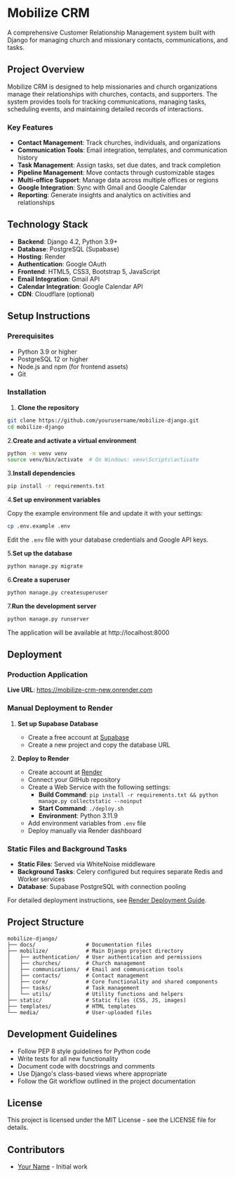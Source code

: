 # Mobilize CRM

A comprehensive Customer Relationship Management system built with Django for managing church and missionary contacts, communications, and tasks.

## Project Overview

Mobilize CRM is designed to help missionaries and church organizations manage their relationships with churches, contacts, and supporters. The system provides tools for tracking communications, managing tasks, scheduling events, and maintaining detailed records of interactions.

### Key Features

- **Contact Management**: Track churches, individuals, and organizations
- **Communication Tools**: Email integration, templates, and communication history
- **Task Management**: Assign tasks, set due dates, and track completion
- **Pipeline Management**: Move contacts through customizable stages
- **Multi-office Support**: Manage data across multiple offices or regions
- **Google Integration**: Sync with Gmail and Google Calendar
- **Reporting**: Generate insights and analytics on activities and relationships

## Technology Stack

- **Backend**: Django 4.2, Python 3.9+
- **Database**: PostgreSQL (Supabase)
- **Hosting**: Render
- **Authentication**: Google OAuth
- **Frontend**: HTML5, CSS3, Bootstrap 5, JavaScript
- **Email Integration**: Gmail API
- **Calendar Integration**: Google Calendar API
- **CDN**: Cloudflare (optional)

## Setup Instructions

### Prerequisites

- Python 3.9 or higher
- PostgreSQL 12 or higher
- Node.js and npm (for frontend assets)
- Git

### Installation

1. **Clone the repository**

```bash
git clone https://github.com/yourusername/mobilize-django.git
cd mobilize-django
```

2.**Create and activate a virtual environment**

```bash
python -m venv venv
source venv/bin/activate  # On Windows: venv\Scripts\activate
```

3.**Install dependencies**

```bash
pip install -r requirements.txt
```

4.**Set up environment variables**

Copy the example environment file and update it with your settings:

```bash
cp .env.example .env
```

Edit the `.env` file with your database credentials and Google API keys.

5.**Set up the database**

```bash
python manage.py migrate
```

6.**Create a superuser**

```bash
python manage.py createsuperuser
```

7.**Run the development server**

```bash
python manage.py runserver
```

The application will be available at http://localhost:8000

## Deployment

### Production Application

**Live URL**: https://mobilize-crm-new.onrender.com

### Manual Deployment to Render

1. **Set up Supabase Database**
   - Create a free account at [Supabase](https://supabase.com)
   - Create a new project and copy the database URL

2. **Deploy to Render**
   - Create account at [Render](https://render.com)
   - Connect your GitHub repository
   - Create a Web Service with the following settings:
     - **Build Command**: `pip install -r requirements.txt && python manage.py collectstatic --noinput`
     - **Start Command**: `./deploy.sh`
     - **Environment**: Python 3.11.9
   - Add environment variables from `.env` file
   - Deploy manually via Render dashboard

### Static Files and Background Tasks

- **Static Files**: Served via WhiteNoise middleware
- **Background Tasks**: Celery configured but requires separate Redis and Worker services
- **Database**: Supabase PostgreSQL with connection pooling

For detailed deployment instructions, see [Render Deployment Guide](docs/deployment/render-deployment-guide.md).

## Project Structure

```
mobilize-django/
├── docs/                # Documentation files
├── mobilize/            # Main Django project directory
│   ├── authentication/  # User authentication and permissions
│   ├── churches/        # Church management
│   ├── communications/  # Email and communication tools
│   ├── contacts/        # Contact management
│   ├── core/            # Core functionality and shared components
│   ├── tasks/           # Task management
│   └── utils/           # Utility functions and helpers
├── static/              # Static files (CSS, JS, images)
├── templates/           # HTML templates
└── media/               # User-uploaded files
```

## Development Guidelines

- Follow PEP 8 style guidelines for Python code
- Write tests for all new functionality
- Document code with docstrings and comments
- Use Django's class-based views where appropriate
- Follow the Git workflow outlined in the project documentation

## License

This project is licensed under the MIT License - see the LICENSE file for details.

## Contributors

- [Your Name](https://github.com/yourusername) - Initial work
